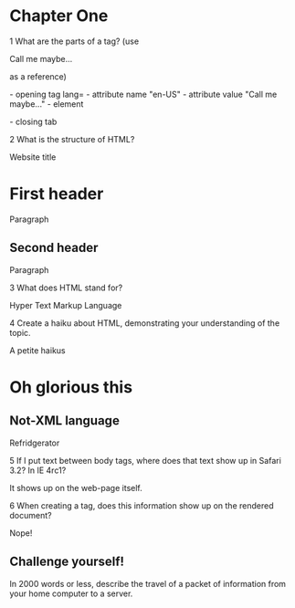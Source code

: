 # Chapter One

1 What are the parts of a tag? (use <p lang= "en-US">Call me maybe...</p> as a reference)
<p> - opening tag
  lang= - attribute name
  "en-US" - attribute value
  "Call me maybe..." - element
</p> - closing tab

2 What is the structure of HTML?

<html>
  <head>
    <titile>Website title</title>
  </head>
  <body>
    <h1>First header</h1>
    <p>Paragraph</p>
    <h2>Second header</h2>
    <p>Paragraph</p>
  </body>
</html>

3 What does HTML stand for?
  
  Hyper
  Text
  Markup
  Language

4 Create a haiku about HTML, demonstrating your understanding of the topic.
  
<html>
  <head>
    <titile>A petite haikus</title>
  </head>
  <body>
    <h1>Oh glorious this</h1>
    <h2>Not-XML language</h2>
    <p>Refridgerator</p>
  </body>
</html>


5 If I put text between body tags, where does that text show up in Safari 3.2? In IE 4rc1?

It shows up on the web-page itself.


6 When creating a <head> tag, does this information show up on the rendered document?

Nope!

## Challenge yourself!

In 2000 words or less, describe the travel of a packet of information from your home computer to a server.